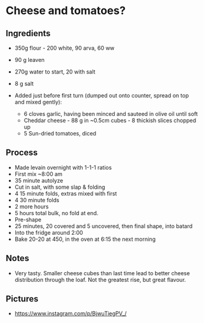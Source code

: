 # Cheese and tomatoes?

## Ingredients
- 350g flour - 200 white, 90 arva, 60 ww
- 90 g leaven
- 270g water to start, 20 with salt
- 8 g salt

- Added just before first turn (dumped out onto counter, spread on top and mixed gently):
    + 6 cloves garlic, having been minced and sauteed in olive oil until soft
    + Cheddar cheese - 88 g in ~0.5cm cubes - 8 thickish slices chopped up
    + 5 Sun-dried tomatoes, diced

## Process
- Made levain overnight with 1-1-1 ratios
- First mix ~8:00 am
- 35 minute autolyze
- Cut in salt, with some slap & folding
- 4 15 minute folds, extras mixed with first
- 4 30 minute folds
- 2 more hours
- 5 hours total bulk, no fold at end.
- Pre-shape
- 25 minutes, 20 covered and 5 uncovered, then final shape, into batard
- Into the fridge around 2:00
- Bake 20-20 at 450, in the oven at 6:15 the next morning

## Notes
- Very tasty.  Smaller cheese cubes than last time lead to better cheese distribution
  through the loaf.  Not the greatest rise, but great flavour.

## Pictures
- https://www.instagram.com/p/BjwuTiegPV_/
